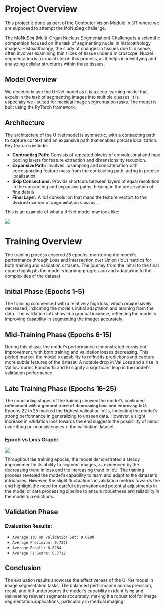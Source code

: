 # Project Overview
This project is done as part of the Computer Vision Module in SIT where we are supposed to attempt the MoNuSeg challenge.

The MoNuSeg (Multi-Organ Nucleus Segmentation) Challenge is a scientific competition focused on the task of segmenting nuclei in histopathology images. Histopathology, the study of changes in tissues due to disease, often involves examining thin slices of tissue under a microscope. Nuclei segmentation is a crucial step in this process, as it helps in identifying and analyzing cellular structures within these tissues.

<div>
  <h2>Model Overview</h2>
  <p>We decided to use the U-Net model as it is a deep learning model that excels in the task of segmenting images into multiple classes. It is especially well-suited for medical image segmentation tasks. The model is built using the PyTorch framework.</p>
  <h2>Architecture</h2>
  <p>The architecture of the U-Net model is symmetric, with a contracting path to capture context and an expansive path that enables precise localization. Key features include:</p>
  <ul>
      <li><strong>Contracting Path:</strong> Consists of repeated blocks of convolutional and max pooling layers for feature extraction and dimensionality reduction.</li>
      <li><strong>Expansive Path:</strong> Involves upsampling and concatenation with corresponding feature maps from the contracting path, aiding in precise localization.</li>
      <li><strong>Skip Connections:</strong> Provide shortcuts between layers of equal resolution in the contracting and expansive paths, helping in the preservation of fine details </li>
      <li><strong>Final Layer:</strong> A 1x1 convolution that maps the feature vectors to the desired number of segmentation classes.</li>
  </ul>
  <p>This is an example of what a U-Net model may look like:</p>
  <img src="https://github.com/avintech/monuseg-challenge/assets/64296499/e7d14708-2175-43a6-816e-359c67af72e6">
</div>
<div>
 <h1>Training Overview</h1>
<p>The training process covered 25 epochs, monitoring the model's performance through Loss and Intersection over Union (IoU) metrics for both training and validation datasets. The journey from the initial to the final epoch highlights the model's learning progression and adaptation to the complexities of the dataset.</p>

<h2>Initial Phase (Epochs 1-5)</h2>
<p>The training commenced with a relatively high loss, which progressively decreased, indicating the model's initial adaptation and learning from the data. The validation IoU showed a gradual increase, reflecting the model's improving capability in segmenting the images accurately.</p>

<h2>Mid-Training Phase (Epochs 6-15)</h2>
<p>During this phase, the model's performance demonstrated consistent improvement, with both training and validation losses decreasing. This period marked the model's capability to refine its predictions and capture more subtle features of the dataset. A notable drop in Val Loss and a rise in Val IoU during Epochs 15 and 16 signify a significant leap in the model's validation performance.</p>

<h2>Late Training Phase (Epochs 16-25)</h2>
<p>The concluding stages of the training showed the model's continued refinement with a general trend of decreasing loss and improving IoU. Epochs 22 to 25 marked the highest validation IoUs, indicating the model's strong performance in generalizing to unseen data. However, a slight increase in validation loss towards the end suggests the possibility of minor overfitting or inconsistencies in the validation dataset.</p>

  <h3>Epoch vs Loss Graph:</h3>
  <img src="https://github.com/avintech/monuseg-challenge/assets/64296499/e615d651-a3cb-45bd-a13c-987e3fbb1d23">
<p>Throughout the training epochs, the model demonstrated a steady improvement in its ability to segment images, as evidenced by the decreasing trend in loss and the increasing trend in IoU. The training process revealed the model's capability to learn and adapt to the dataset's intricacies. However, the slight fluctuations in validation metrics towards the end highlight the need for careful observation and potential adjustments in the model or data processing pipeline to ensure robustness and reliability in the model's predictions.</p>

  <h2>Validation Phase</h2>
  <h3>Evaluation Results:</h3>
    <ul>
      <li><code>Average IoU on Validation Set: 0.6200</code></li>
      <li><code>Average Precision: 0.7228</code></li>
      <li><code>Average Recall: 0.8264</code></li>
      <li><code>Average F1 Score: 0.7712</code></li>
  </ul>
  <h2>Conclusion</h2>
  <p>The evaluation results showcase the effectiveness of the U-Net model in image segmentation tasks. The balanced performance across precision, recall, and IoU underscores the model's capability in identifying and delineating relevant segments accurately, making it a robust tool for image segmentation applications, particularly in medical imaging.</p>

</div>

